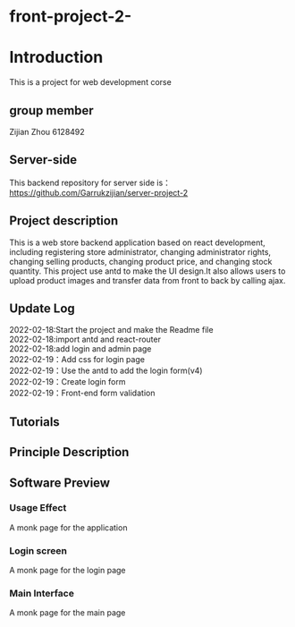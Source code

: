 # front-project-2-
# Introduction
 This is a project for web development corse 
## group member
Zijian Zhou 6128492
## Server-side 
This backend repository for server side is：https://github.com/Garrukzijian/server-project-2
## Project description
This is a web store backend application based on react development, including registering store administrator, changing administrator rights, changing selling products, changing product price, and changing stock quantity. This project use antd to make the UI design.It also allows users to upload product images and transfer data from front to back by calling ajax.
## Update Log
2022-02-18:Start the project and make the Readme file  
2022-02-18:import antd and react-router  
2022-02-18:add login and admin page  
2022-02-19：Add css for login page  
2022-02-19：Use the antd to add the login form(v4)  
2022-02-19：Create login form  
2022-02-19：Front-end form validation
## Tutorials

## Principle Description

## Software Preview
### Usage Effect

A monk page for the application

### Login screen
A monk page for the login page

### Main Interface

A monk page for the main page

